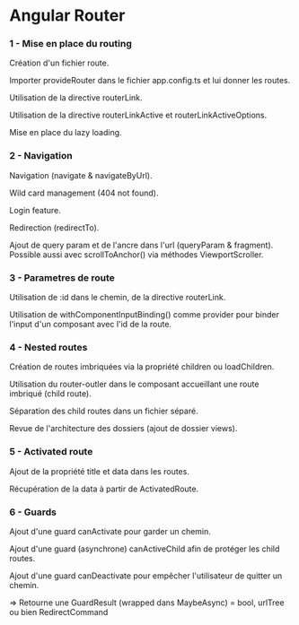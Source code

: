 # Angular Router


### 1 - Mise en place du routing

Création d'un fichier route.

Importer provideRouter dans le fichier app.config.ts et lui donner les routes.

Utilisation de la directive routerLink.

Utilisation de la directive routerLinkActive et routerLinkActiveOptions.

Mise en place du lazy loading.


### 2 - Navigation

Navigation (navigate & navigateByUrl).

Wild card management (404 not found).

Login feature.

Redirection (redirectTo).

Ajout de query param et de l'ancre dans l'url (queryParam & fragment).
Possible aussi avec scrollToAnchor() via méthodes ViewportScroller.


### 3 - Parametres de route

Utilisation de :id dans le chemin, de la directive routerLink.

Utilisation de withComponentInputBinding() comme provider pour binder l'input d'un composant avec l'id de la route.


### 4 - Nested routes

Création de routes imbriquées via la propriété children ou loadChildren.

Utilisation du router-outler dans le composant accueillant une route imbriqué (child route).

Séparation des child routes dans un fichier séparé.

Revue de l'architecture des dossiers (ajout de dossier views).


### 5 - Activated route

Ajout de la propriété title et data dans les routes.

Récupération de la data à partir de ActivatedRoute.


### 6 - Guards

Ajout d'une guard canActivate pour garder un chemin.

Ajout d'une guard (asynchrone) canActiveChild afin de protéger les child routes.

Ajout d'une guard canDeactivate pour empêcher l'utilisateur de quitter un chemin.

=> Retourne une GuardResult (wrapped dans MaybeAsync) = bool, urlTree ou bien RedirectCommand